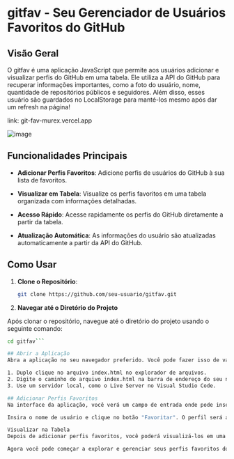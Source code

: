 # gitfav - Seu Gerenciador de Usuários Favoritos do GitHub

## Visão Geral

O gitfav é uma aplicação JavaScript que permite aos usuários adicionar e visualizar perfis do GitHub em uma tabela.
Ele utiliza a API do GitHub para recuperar informações importantes, como a foto do usuário, nome, quantidade de repositórios públicos e seguidores.
Além disso, esses usuário são guardados no LocalStorage para manté-los mesmo após dar um refresh na página!

link: git-fav-murex.vercel.app

![image](https://github.com/leonardo-valentin/git-fav/assets/71048056/6b2011df-a0f2-4bb4-81ea-200b2e018551)


## Funcionalidades Principais

- **Adicionar Perfis Favoritos**: Adicione perfis de usuários do GitHub à sua lista de favoritos.

- **Visualizar em Tabela**: Visualize os perfis favoritos em uma tabela organizada com informações detalhadas.

- **Acesso Rápido**: Acesse rapidamente os perfis do GitHub diretamente a partir da tabela.

- **Atualização Automática**: As informações do usuário são atualizadas automaticamente a partir da API do GitHub.

## Como Usar

1. **Clone o Repositório**:

   ```bash
   git clone https://github.com/seu-usuario/gitfav.git

2. **Navegar até o Diretório do Projeto**

Após clonar o repositório, navegue até o diretório do projeto usando o seguinte comando:

```bash
cd gitfav```

## Abrir a Aplicação
Abra a aplicação no seu navegador preferido. Você pode fazer isso de várias maneiras, por exemplo:

1. Duplo clique no arquivo index.html no explorador de arquivos.
2. Digite o caminho do arquivo index.html na barra de endereço do seu navegador.
3. Use um servidor local, como o Live Server no Visual Studio Code.

## Adicionar Perfis Favoritos
Na interface da aplicação, você verá um campo de entrada onde pode inserir o nome de usuário do GitHub que deseja adicionar.

Insira o nome de usuário e clique no botão "Favoritar". O perfil será adicionado à lista de favoritos.

Visualizar na Tabela
Depois de adicionar perfis favoritos, você poderá visualizá-los em uma tabela que mostra informações detalhadas, como a foto do usuário, nome, quantidade de repositórios públicos e seguidores.

Agora você pode começar a explorar e gerenciar seus perfis favoritos do GitHub usando o gitfav!
